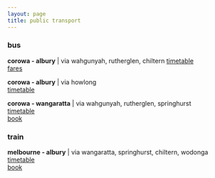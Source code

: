 ```yaml
---
layout: page
title: public transport
---
```

### bus
**corowa - albury** | via wahgunyah, rutherglen, chiltern
[timetable](https://dpy5ld4krle9f.cloudfront.net/1751533766210/bus-2349-2009-02-11-2025-12-31.pdf)  
[fares](transport/corowa-albury-via-rutherglen)  

**corowa - albury** | via howlong  
[timetable](https://dpy5ld4krle9f.cloudfront.net/1751533766210/bus-1310-2006-09-17-2025-12-31.pdf)  

**corowa - wangaratta** | via wahgunyah, rutherglen, springhurst  
[timetable](https://www.vline.com.au/getattachment/6ccc7657-5eba-46f5-87ee-e5e860c9fe19/Corowa-Melbourne-%28via-Rutherglen-and-Wangaratta%29)  
[book](https://www.vline.com.au/Plan-trip-buy-tickets)  

### train
**melbourne - albury** | via wangaratta, springhurst, chiltern, wodonga  
[timetable](https://www.vline.com.au/getattachment/90b9a59e-f637-4c36-973c-02e404ba4266/Albury-Wodonga-Melbourne-%28via-Wangaratta-Bena%29)  
[book](https://www.vline.com.au/Plan-trip-buy-tickets)  


